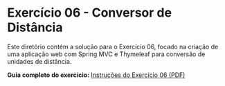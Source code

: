 # Exercício 06 - Conversor de Distância

Este diretório contém a solução para o Exercício 06, focado na criação de uma aplicação web com Spring MVC e Thymeleaf para conversão de unidades de distância.

**Guia completo do exercício:** [Instruções do Exercício 06 (PDF)](./pdf/Exercicio06.pdf)